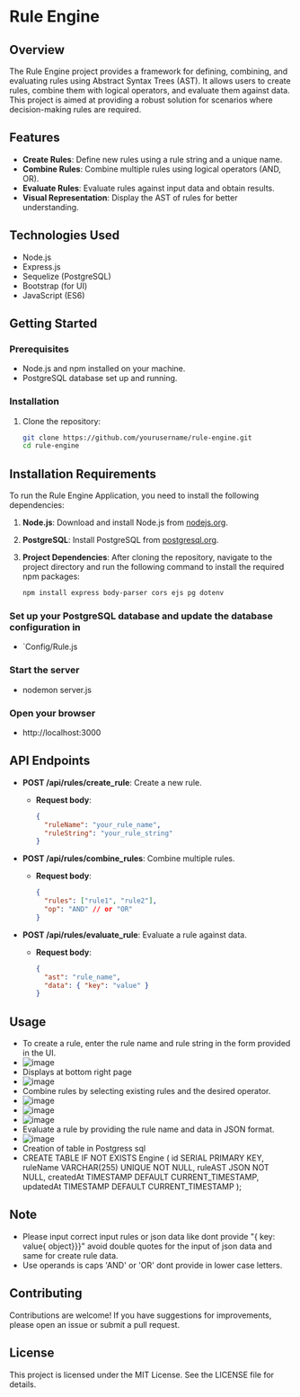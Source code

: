 # Rule Engine

## Overview
The Rule Engine project provides a framework for defining, combining, and evaluating rules using Abstract Syntax Trees (AST). It allows users to create rules, combine them with logical operators, and evaluate them against data. This project is aimed at providing a robust solution for scenarios where decision-making rules are required.

## Features
- **Create Rules**: Define new rules using a rule string and a unique name.
- **Combine Rules**: Combine multiple rules using logical operators (AND, OR).
- **Evaluate Rules**: Evaluate rules against input data and obtain results.
- **Visual Representation**: Display the AST of rules for better understanding.

## Technologies Used
- Node.js
- Express.js
- Sequelize (PostgreSQL)
- Bootstrap (for UI)
- JavaScript (ES6)

## Getting Started

### Prerequisites
- Node.js and npm installed on your machine.
- PostgreSQL database set up and running.

### Installation
1. Clone the repository:
   ```bash
   git clone https://github.com/yourusername/rule-engine.git
   cd rule-engine

## Installation Requirements

To run the Rule Engine Application, you need to install the following dependencies:

1. **Node.js**: Download and install Node.js from [nodejs.org](https://nodejs.org/).

2. **PostgreSQL**: Install PostgreSQL from [postgresql.org](https://www.postgresql.org/download/).

3. **Project Dependencies**: After cloning the repository, navigate to the project directory and run the following command to install the required npm packages:
   ```bash
   npm install express body-parser cors ejs pg dotenv

### Set up your PostgreSQL database and update the database configuration in
- `Config/Rule.js

### Start the server
- nodemon server.js

### Open your browser
- http://localhost:3000

## API Endpoints

- **POST /api/rules/create_rule**: Create a new rule.
  - **Request body**:
    ```json
    {
      "ruleName": "your_rule_name",
      "ruleString": "your_rule_string"
    }
    ```

- **POST /api/rules/combine_rules**: Combine multiple rules.
  - **Request body**:
    ```json
    {
      "rules": ["rule1", "rule2"],
      "op": "AND" // or "OR"
    }
    ```

- **POST /api/rules/evaluate_rule**: Evaluate a rule against data.
  - **Request body**:
    ```json
    {
      "ast": "rule_name",
      "data": { "key": "value" }
    }
    ```

## Usage
- To create a rule, enter the rule name and rule string in the form provided in the UI.
- ![image](https://github.com/user-attachments/assets/70ac3267-587d-4af8-a4e2-09925425b988)
- Displays at bottom right page
- ![image](https://github.com/user-attachments/assets/2579230d-eecd-4dd3-9beb-fcf131419b34)
- Combine rules by selecting existing rules and the desired operator.
- ![image](https://github.com/user-attachments/assets/fa0744d1-5575-4cce-926a-fe6d5e5cadfe)
- ![image](https://github.com/user-attachments/assets/93d430cd-b2a1-4c77-b364-ff2f36b0c994)
- ![image](https://github.com/user-attachments/assets/bccfad47-6638-40c8-912e-ae0f59f3cd04)
- Evaluate a rule by providing the rule name and data in JSON format.
- ![image](https://github.com/user-attachments/assets/e92d5565-4fbe-46b4-9263-e926b948bb7b)
- Creation of table in Postgress sql
- CREATE TABLE IF NOT EXISTS Engine (
                id SERIAL PRIMARY KEY,
                ruleName VARCHAR(255) UNIQUE NOT NULL,
                ruleAST JSON NOT NULL,
                createdAt TIMESTAMP DEFAULT CURRENT_TIMESTAMP,
                updatedAt TIMESTAMP DEFAULT CURRENT_TIMESTAMP
            );
## Note
- Please input correct input rules or json data like  dont provide "{ key: value{ object}}}" avoid double quotes for the input of json data and same for create rule data.
- Use operands is caps 'AND' or 'OR' dont provide in lower case letters.
## Contributing
Contributions are welcome! If you have suggestions for improvements, please open an issue or submit a pull request.

## License
This project is licensed under the MIT License. See the LICENSE file for details.
